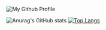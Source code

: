 
![My Github Profile](https://github.com/user-attachments/assets/2fd60d05-cc01-4898-a8ee-03215b60736b)

![Anurag's GitHub stats](https://github-readme-stats.vercel.app/api?username=RGvirer&show_icons=true&count_private=true&theme=dark)     [![Top Langs](https://github-readme-stats.vercel.app/api/top-langs/?username=RGvirer&layout=compact&count_private=true&langs_count=8&theme=radical)](https://github.com/anuraghazra/github-readme-stats)



